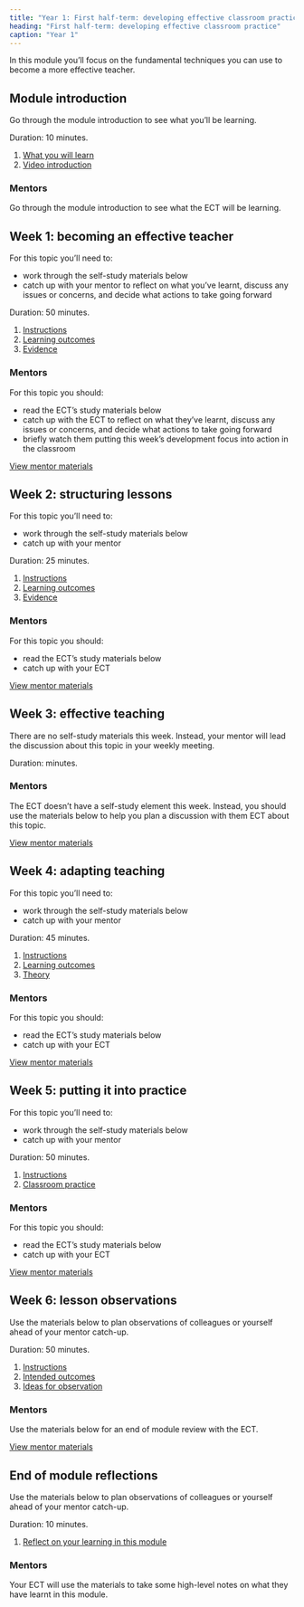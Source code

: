 ```yaml
---
title: "Year 1: First half-term: developing effective classroom practice"
heading: "First half-term: developing effective classroom practice"
caption: "Year 1"
---
```


In this module you’ll focus on the fundamental techniques you can use to become a more effective teacher.

## Module introduction

Go through the module introduction to see what you’ll be learning.

Duration: 10 minutes.

1. [What you will learn](/education-development-trust/year-1-developing-effective-classroom-practice/intro-ect-what-you-will-learn)
2. [Video introduction](/education-development-trust/year-1-developing-effective-classroom-practice/intro-ect-video-introduction)

### Mentors

Go through the module introduction to see what the ECT will be learning.

## Week 1: becoming an effective teacher

For this topic you’ll need to:

- work through the self-study materials below
- catch up with your mentor to reflect on what you’ve learnt, discuss any issues or concerns, and decide what actions to take going forward

Duration: 50 minutes.

1. [Instructions](/education-development-trust/year-1-developing-effective-classroom-practice/spring-week-1-ect-instructions)
2. [Learning outcomes](/education-development-trust/year-1-developing-effective-classroom-practice/spring-week-1-ect-learning-outcomes)
3. [Evidence](/education-development-trust/year-1-developing-effective-classroom-practice/spring-week-1-ect-evidence)

### Mentors

For this topic you should:

- read the ECT’s study materials below
- catch up with the ECT to reflect on what they’ve learnt, discuss any issues or concerns, and decide what actions to take going forward
- briefly watch them putting this week’s development focus into action in the classroom

[View mentor materials](/education-development-trust/year-1-developing-effective-classroom-practice/spring-week-1-mentor-materials)

## Week 2: structuring lessons

For this topic you’ll need to:

- work through the self-study materials below
- catch up with your mentor

Duration: 25 minutes.

1. [Instructions](/education-development-trust/year-1-developing-effective-classroom-practice/spring-week-2-ect-instructions)
2. [Learning outcomes](/education-development-trust/year-1-developing-effective-classroom-practice/spring-week-2-ect-learning-outcomes)
3. [Evidence](/education-development-trust/year-1-developing-effective-classroom-practice/spring-week-2-ect-evidence)

### Mentors

For this topic you should:

- read the ECT’s study materials below
- catch up with your ECT

[View mentor materials](/education-development-trust/year-1-developing-effective-classroom-practice/spring-week-2-mentor-materials)

## Week 3: effective teaching

There are no self-study materials this week. Instead, your mentor will lead the discussion about this topic in your weekly meeting.

Duration: minutes.

### Mentors

The ECT doesn’t have a self-study element this week. Instead, you should use the materials below to help you plan a discussion with them ECT about this topic.

[View mentor materials](/education-development-trust/year-1-developing-effective-classroom-practice/spring-week-3-mentor-materials)

## Week 4: adapting teaching

For this topic you’ll need to:

- work through the self-study materials below
- catch up with your mentor

Duration: 45 minutes.

1. [Instructions](/education-development-trust/year-1-developing-effective-classroom-practice/spring-week-4-ect-instructions)
2. [Learning outcomes](/education-development-trust/year-1-developing-effective-classroom-practice/spring-week-4-ect-learning-outcomes)
3. [Theory](/education-development-trust/year-1-developing-effective-classroom-practice/spring-week-4-ect-theory)

### Mentors

For this topic you should:

- read the ECT’s study materials below
- catch up with your ECT

[View mentor materials](/education-development-trust/year-1-developing-effective-classroom-practice/spring-week-4-mentor-materials)

## Week 5: putting it into practice

For this topic you’ll need to:

- work through the self-study materials below
- catch up with your mentor

Duration: 50 minutes.

1. [Instructions](/education-development-trust/year-1-developing-effective-classroom-practice/spring-week-5-ect-instructions)
2. [Classroom practice](/education-development-trust/year-1-developing-effective-classroom-practice/spring-week-5-ect-classroom-practice)

### Mentors

For this topic you should:

- read the ECT’s study materials below
- catch up with your ECT

[View mentor materials](/education-development-trust/year-1-developing-effective-classroom-practice/spring-week-5-mentor-materials)

## Week 6: lesson observations

Use the materials below to plan observations of colleagues or yourself ahead of your mentor catch-up.

Duration: 50 minutes.

1. [Instructions](/education-development-trust/year-1-developing-effective-classroom-practice/spring-week-6-ect-instructions)
2. [Intended outcomes](/education-development-trust/year-1-developing-effective-classroom-practice/spring-week-6-ect-intended-outcomes)
3. [Ideas for observation](/education-development-trust/year-1-developing-effective-classroom-practice/spring-week-6-ect-ideas-for-observation)

### Mentors

Use the materials below for an end of module review with the ECT.

[View mentor materials](/education-development-trust/year-1-developing-effective-classroom-practice/spring-week-6-mentor-materials)

## End of module reflections

Use the materials below to plan observations of colleagues or yourself ahead of your mentor catch-up.

Duration: 10 minutes.

1. [Reflect on your learning in this module](/education-development-trust/year-1-developing-effective-classroom-practice/intro-ect-reflect-on-your-learning-in-this-module)

### Mentors

Your ECT will use the materials to take some high-level notes on what they have learnt in this module.
